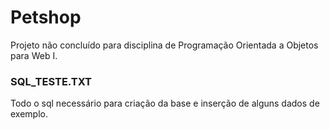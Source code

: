 
# Petshop

Projeto não concluído para disciplina de Programação Orientada a Objetos para Web I.

### SQL_TESTE.TXT

Todo o sql necessário para criação da base e inserção de alguns dados de exemplo.

